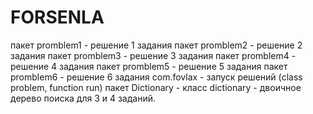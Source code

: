 # FORSENLA
пакет promblem1 - решение 1 задания 
пакет promblem2 - решение 2 задания 
пакет promblem3 - решение 3 задания 
пакет promblem4 - решение 4 задания 
пакет promblem5 - решение 5 задания 
пакет promblem6 - решение 6 задания 
com.fovlax - запуск решений (class problem, function run) 
пакет Dictionary - класс dictionary - двоичное дерево поиска для 3 и 4 заданий. 
